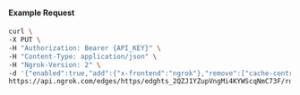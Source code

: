<!-- Generated by nd gen api-examples. DO NOT EDIT. -->
#### Example Request
```bash
curl \
-X PUT \
-H "Authorization: Bearer {API_KEY}" \
-H "Content-Type: application/json" \
-H "Ngrok-Version: 2" \
-d '{"enabled":true,"add":{"x-frontend":"ngrok"},"remove":["cache-control"]}' \
https://api.ngrok.com/edges/https/edghts_2QZJ1YZupVngMi4KYWScqNmC73F/routes/edghtsrt_2QZJ1ZULfkIGUJ74BMGuCLVxeRD/request_headers
